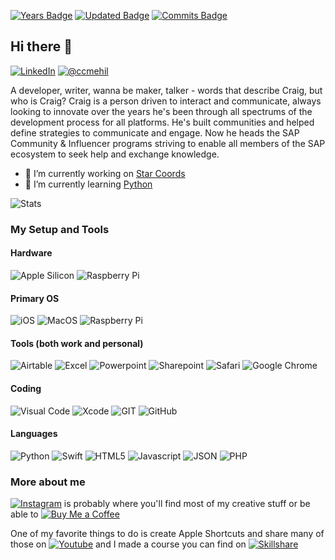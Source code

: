 [![Years Badge](https://badges.pufler.dev/years/ccmehil)](https://badges.pufler.dev) [![Updated Badge](https://badges.pufler.dev/updated/ccmehil/ccmehil)](https://badges.pufler.dev) [![Commits Badge](https://badges.pufler.dev/commits/monthly/ccmehil)](https://badges.pufler.dev)

## Hi there 👋

[![LinkedIn](https://img.shields.io/badge/LinkedIn-0077B5?style=for-the-badge&logo=linkedin&logoColor=white "LinkedIn")](http://www.linkedin.com/in/ccmehil) [![@ccmehil](https://img.shields.io/badge/Twitter-1DA1F2?style=for-the-badge&logo=twitter&logoColor=white "@ccmehil")](https://www.twitter.com/ccmehil)

A developer, writer, wanna be maker, talker - words that describe Craig, but who is Craig? Craig is a person driven to interact and communicate, always looking to innovate over the years he's been through all spectrums of the development process for all platforms. He's built communities and helped define strategies to communicate and engage. Now he heads the SAP Community & Influencer programs striving to enable all members of the SAP ecosystem to seek help and exchange knowledge.



- 🔭 I’m currently working on [Star Coords](https://github.com/ccmehil/star_coords)
- 🌱 I’m currently learning [Python](https://www.python.org)

![Stats](https://github-readme-stats.vercel.app/api?username=ccmehil "")

### My Setup and Tools

#### Hardware
![Apple Silicon](https://img.shields.io/badge/apple%20silicon-333333?style=for-the-badge&logo=apple&logoColor=white "Apple Silicon") ![Raspberry Pi](https://img.shields.io/badge/Raspberry%20Pi-A22846?style=for-the-badge&logo=Raspberry%20Pi&logoColor=white "Raspberry Pi")

#### Primary OS
![iOS](https://img.shields.io/badge/iOS-000000?style=for-the-badge&logo=ios&logoColor=white "iOS") ![MacOS](https://img.shields.io/badge/mac%20os-000000?style=for-the-badge&logo=apple&logoColor=white "MacOS") ![Raspberry Pi](https://img.shields.io/badge/Raspberry%20Pi-A22846?style=for-the-badge&logo=Raspberry%20Pi&logoColor=white "Raspberry Pi")

#### Tools (both work and personal)
![Airtable](https://img.shields.io/badge/Airtable-18BFFF?style=for-the-badge&logo=Airtable&logoColor=white "Airtable") ![Excel](https://img.shields.io/badge/Microsoft_Excel-217346?style=for-the-badge&logo=microsoft-excel&logoColor=white "Excel") ![Powerpoint](https://img.shields.io/badge/Microsoft_PowerPoint-B7472A?style=for-the-badge&logo=microsoft-powerpoint&logoColor=white "Powerpoint") ![Sharepoint](https://img.shields.io/badge/Microsoft_SharePoint-0078D4?style=for-the-badge&logo=microsoft-sharepoint&logoColor=white "Sharepoint") ![Safari](https://img.shields.io/badge/Safari-FF1B2D?style=for-the-badge&logo=Safari&logoColor=white "Safari") ![Google Chrome](https://img.shields.io/badge/Google_chrome-4285F4?style=for-the-badge&logo=Google-chrome&logoColor=white "Google Chrome") 

#### Coding
![Visual Code](https://img.shields.io/badge/Visual_Studio_Code-0078D4?style=for-the-badge&logo=visual%20studio%20code&logoColor=white "Visual Code") ![Xcode](https://img.shields.io/badge/Xcode-007ACC?style=for-the-badge&logo=Xcode&logoColor=white "Xcode") ![GIT](https://img.shields.io/badge/GIT-E44C30?style=for-the-badge&logo=git&logoColor=white "Git") ![GitHub](https://img.shields.io/badge/GitHub-100000?style=for-the-badge&logo=github&logoColor=white "GitHub") 

#### Languages
![Python](https://img.shields.io/badge/Python-FFD43B?style=for-the-badge&logo=python&logoColor=blue "Python") ![Swift](https://img.shields.io/badge/Swift-FA7343?style=for-the-badge&logo=swift&logoColor=white "Swift") ![HTML5](https://img.shields.io/badge/HTML5-E34F26?style=for-the-badge&logo=html5&logoColor=white "HTML5") ![Javascript](https://img.shields.io/badge/JavaScript-323330?style=for-the-badge&logo=javascript&logoColor=F7DF1E "Javascript") ![JSON](https://img.shields.io/badge/json-5E5C5C?style=for-the-badge&logo=json&logoColor=white "JSON") ![PHP](https://img.shields.io/badge/PHP-777BB4?style=for-the-badge&logo=php&logoColor=white "PHP")

### More about me
[![Instagram](https://img.shields.io/badge/Instagram-E4405F?style=for-the-badge&logo=instagram&logoColor=white "Instagram")](https://www.instagram.com/ccmehil/) is probably where you'll find most of my creative stuff or be able to [![Buy Me a Coffee](https://img.shields.io/badge/Buy_Me_A_Coffee-FFDD00?style=for-the-badge&logo=buy-me-a-coffee&logoColor=black "Buy Me a Coffee")](https://www.buymeacoffee.com/ccmehil)

One of my favorite things to do is create Apple Shortcuts and share many of those on [![Youtube](https://img.shields.io/badge/YouTube-FF0000?style=for-the-badge&logo=youtube&logoColor=white "Youtube")](http://www.youtube.com/user/ccmehil) and I made a course you can find on [![Skillshare](https://img.shields.io/badge/skill%20share-002333?style=for-the-badge&logo=skillshare&logoColor=white "Skillshare")](https://skl.sh/2xA7nZs)

<!--
**ccmehil/ccmehil** is a ✨ _special_ ✨ repository because its `README.md` (this file) appears on your GitHub profile.

Here are some ideas to get you started:

- 🔭 I’m currently working on ...
- 🌱 I’m currently learning ...
- 👯 I’m looking to collaborate on ...
- 🤔 I’m looking for help with ...
- 💬 Ask me about ...
- 📫 How to reach me: ...
- 😄 Pronouns: ...
- ⚡ Fun fact: ...

![Contributions](https://github-profile-summary-cards.vercel.app/api/cards/profile-details?username=ccmehil&theme=vue "")
![Streak](https://github-readme-streak-stats.herokuapp.com/?user=ccmehil "")
![Trophy](https://github-profile-trophy.vercel.app/?username=ccmehil "")
![Top Languages](https://github-readme-stats.vercel.app/api/top-langs/?username=ccmehil "")
-->
